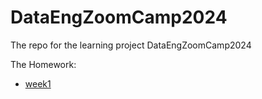 # DataEngZoomCamp2024
The repo for the learning project  DataEngZoomCamp2024


The Homework:
- [week1](https://github.com/TOmelchenko/DataEngZoomCamp2024/blob/main/homework_week_1.md)
